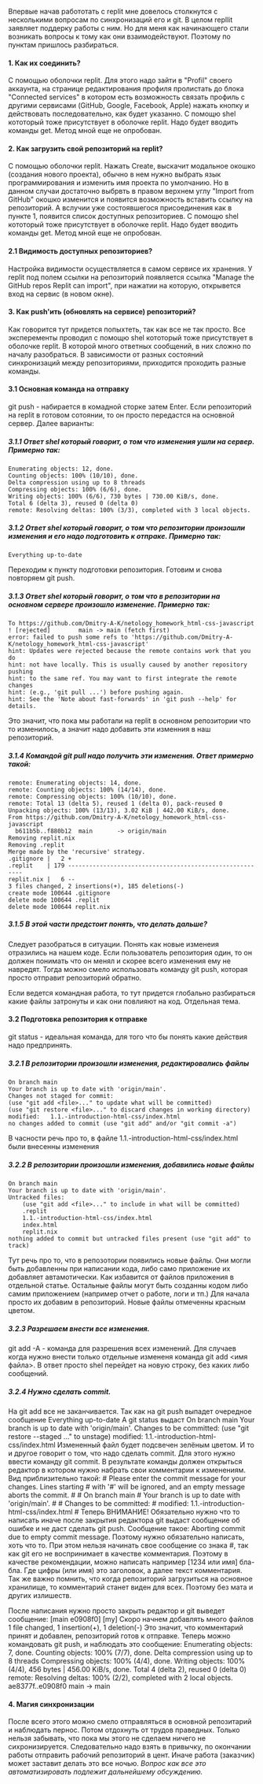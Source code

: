 Впервые начав работотать с replit мне довелось столкнутся с несколькими вопросам по синхронизаций его и git.
В целом repllit заявляет поддерку работы с ним. Но для меня как начинающего стали возникать вопросы к тому как они взаимодействуют. Поэтому по пунктам пришлось разбираться.

#### 1. Как их соединить?
С помощью оболочки replit. Для этого надо зайти в "Profil" своего аккаунта, на странице редактирования профиля пролистать до блока "Connected services" в котором есть возможность связать профиль с другими сервисами (GitHub, Google, Facebook, Apple) нажать кнопку и действовать последовательно, как будет указанно.
С помощю shel кототорый тоже присутствует в оболочке replit. Надо будет вводить команды get. Метод мной еще не опробован.

#### 2. Как загрузить свой репозиторий на replit?
С помощью оболочки replit. Нажать Create, выскачит модальное окошко (создания нового проекта), обычно в нем нужно выбрать язык программирования и изменить имя проекта по умолчанию. Но в данном случаи достаточно выбрвть в правом верхнем углу "Import from GitHub" окошко изменится и появится возможность вставить ссылку на репозиторий. А вслучии уже состоявшегося присоединения как в пункте 1, появится список доступных репозиториев.
С помощю shel кототорый тоже присутствует в оболочке replit. Надо будет вводить команды get. Метод мной еще не опробован.

#### 2.1 Видимость доступных репозиториев?
Настройка видимости осуществляется в самом сервисе их хранения. У replit под полем ссылки на репозиторий появляется ссылка "Manage the GitHub repos Replit can import", при нажатии на которую, открывется вход на сервис (в новом окне).

#### 3. Как push'ить (обновлять на сервисе) репозиторий?
Как говорится тут придется попыхтеть, так как все не так просто. Все эксперементы проводил с помощю shel кототорый тоже присутствует в оболочке replit. В которой много ответных сообщений, в них сложно по началу разобраться. В зависимости от разных состояний синхронизаций между репозиториями, приходится проходить разные команды.
#### 3.1 Основная команда на отправку
git push - набирается в комадной сторке затем Enter. Если репозиторий на replit в готовом сотоянии, то он просто передастся на основной сервер. Далее варианты:
##### 3.1.1 Ответ shel который говорит, о том что изменения ушли на сервер. Примерно так:
    Enumerating objects: 12, done.
    Counting objects: 100% (10/10), done.
    Delta compression using up to 8 threads
    Compressing objects: 100% (6/6), done.
    Writing objects: 100% (6/6), 730 bytes | 730.00 KiB/s, done.
    Total 6 (delta 3), reused 0 (delta 0)
    remote: Resolving deltas: 100% (3/3), completed with 3 local objects.
##### 3.1.2 Ответ shel который говорит, о том что репозитории произошли изменения и его надо подготовить к отпраке. Примерно так:
    Everything up-to-date
Переходим к пункту подготовки репозитория. Готовим и снова повторяем git push.

##### 3.1.3 Ответ shel который говорит, о том что в репозитории на основном сервере произошло изменение. Примерно так:
    To https://github.com/Dmitry-A-K/netology_homework_html-css-javascript
    ! [rejected]        main -> main (fetch first)
    error: failed to push some refs to 'https://github.com/Dmitry-A-K/netology_homework_html-css-javascript'
    hint: Updates were rejected because the remote contains work that you do
    hint: not have locally. This is usually caused by another repository pushing
    hint: to the same ref. You may want to first integrate the remote changes
    hint: (e.g., 'git pull ...') before pushing again.
    hint: See the 'Note about fast-forwards' in 'git push --help' for details.
Это значит, что пока мы работали на replit в основном репозитории что то изменилось, а значит надо добавить эти изменния в наш репозиторий.
##### 3.1.4 Командой git pull надо получить эти изменения. Ответ примерно такой:
    remote: Enumerating objects: 14, done.
    remote: Counting objects: 100% (14/14), done.
    remote: Compressing objects: 100% (10/10), done.
    remote: Total 13 (delta 5), reused 1 (delta 0), pack-reused 0
    Unpacking objects: 100% (13/13), 3.02 KiB | 442.00 KiB/s, done.
    From https://github.com/Dmitry-A-K/netology_homework_html-css-javascript
      b611b5b..f880b12  main       -> origin/main
    Removing replit.nix
    Removing .replit
    Merge made by the 'recursive' strategy.
    .gitignore |   2 +
    .replit    | 179 ---------------------------------------------------------
    replit.nix |   6 --
    3 files changed, 2 insertions(+), 185 deletions(-)
    create mode 100644 .gitignore
    delete mode 100644 .replit
    delete mode 100644 replit.nix
##### 3.1.5 В этой части предстоит понять, что делать дальше?
Следует разобраться в ситуации. Понять как новые изменеия отразились на нашем коде. Если пользователь репозитория один, то он должен понимать что он менял и скорее всего изменения ему не навредят. Тогда можно смело использовать команду git push, которая просто отправит репозиторий обратно.

Если ведется командная работа, то тут придется глобально разбираться какие файлы затронуты и как они повлияют на код. Отдельная тема.

#### 3.2 Подготовка репозитория к отправке
git status - идеальная команда, для того что бы понять какие действия надо предпринять.
##### 3.2.1 В репозитории произошли изменения, редактировались файлы
    On branch main
    Your branch is up to date with 'origin/main'.
    Changes not staged for commit:
    (use "git add <file>..." to update what will be committed)
    (use "git restore <file>..." to discard changes in working directory)
    modified:   1.1.-introduction-html-css/index.html
    no changes added to commit (use "git add" and/or "git commit -a")
В часности речь про то, в файле 1.1.-introduction-html-css/index.html были внесенны изменения
##### 3.2.2 В репозитории произошли изменения, добавились новые файлы
    On branch main
    Your branch is up to date with 'origin/main'.
    Untracked files:
        (use "git add <file>..." to include in what will be committed)
        .replit
        1.1.-introduction-html-css/index.html
        index.html
        replit.nix
    nothing added to commit but untracked files present (use "git add" to track)
Тут речь про то, что в репозотории появились новые файлы. Они могли быть добавленны при написании кода, либо само приложение их добавляет автамотически. Как избавится от файлов приложения в отдельной статье. Остальные файлы могут быть созданны кодом либо самим приложением (например отчет о работе, логи и тп.) Для начала просто их добавим в репозиторий. Новые файлы отмеченны красным цветом.
##### 3.2.3 Разрешаем внести все изменения.
git add -A - команда для разрешения всех изменений. Для случаев когда нужно внести только отдельные измененя команда git add <имя файла>. В ответ просто shel перейдет на новую строку, без каких либо сообщений.
##### 3.2.4 Нужно сделать commit.
На git add все не заканчивается. Так как на git push выпадет очередное сообщение
        Everything up-to-date
А git status выдаст
    On branch main
    Your branch is up to date with 'origin/main'.
    Changes to be committed:
        (use "git restore --staged <file>..." to unstage)
    modified:   1.1.-introduction-html-css/index.html
  Измененный файл будет подсвечен зелёным цветом.
И то и другое говорит о том, что надо сделать commit. Для этого нужно ввести команду git commit.
В результате команды должен открыться редактор в котором нужно набрать свои комментарии к изменениям. Вид приблизительно такой:
        # Please enter the commit message for your changes. Lines starting
        # with '#' will be ignored, and an empty message aborts the commit.
        #
        # On branch main
        # Your branch is up to date with 'origin/main'.
        #
        # Changes to be committed:
        #	modified:   1.1.-introduction-html-css/index.html
        #
Теперь ВНИМАНИЕ! Обязательно нужно что то написать иначе после закрытия редактора git выдаст сообщение об ошибке и не даст сделать git push. Сообщение такое:
        Aborting commit due to empty commit message.
Поэтому нужно обязательно написать, хоть что то. При этом нельзя начинать свое сообщение со знака #, так как git его не воспринимает в качестве комментария. Поэтому в качестве рекомендации, можно написать например [1234 или имя] бла-бла. Где цифры (или имя) это заголовок, а далее текст комментария. Так же важно помнить, что когда репозиторий загрузиться на основное хранилище, то комментарий станет виден для всех. Поэтому без мата и других излишеств.

После написания нужно просто закрыть редактор и git выведет сообщение:
        [main e0908f0] [my] Скоро начнем добавлять много файлов
        1 file changed, 1 insertion(+), 1 deletion(-)
Это значит, что комментарий принят и добавлен, репозиторий готов к отправке. Теперь можно командовать git push, и наблюдать это сообщение:
    Enumerating objects: 7, done.
    Counting objects: 100% (7/7), done.
    Delta compression using up to 8 threads
    Compressing objects: 100% (4/4), done.
    Writing objects: 100% (4/4), 456 bytes | 456.00 KiB/s, done.
    Total 4 (delta 2), reused 0 (delta 0)
    remote: Resolving deltas: 100% (2/2), completed with 2 local objects.
    ae8377f..e0908f0  main -> main
    
#### 4. Магия синхронизации
После всего этого можно смело отправляться в основной репозитарий и наблюдать пернос. Потом отдохнуть от трудов праведных. Только нельзя забывать, что пока мы этого не сделаем ничего не сихронизируется. Следовательно надо взять в привычку, по окончании работы отправить рабочий репозиторий в цент. Иначе работа (заказчик) может заставит делать это все ночью.
<i> Вопрос как все это автоматизировать подлежит дальнейшему обсуждению.
